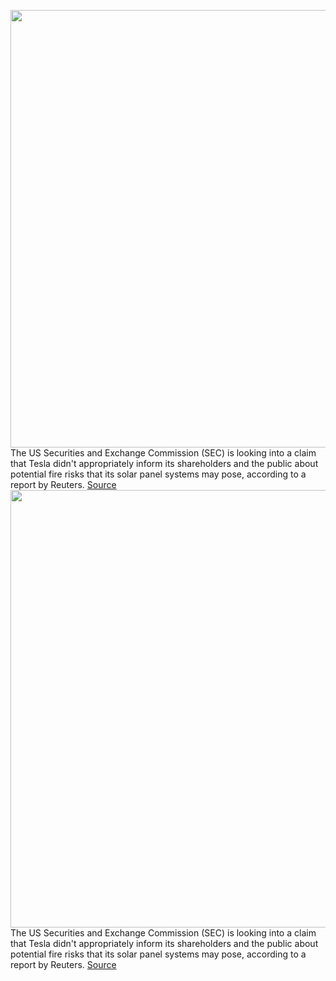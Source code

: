 <img src='https://cdn.vox-cdn.com/thumbor/bxfxDZxohznf38kx2KN1E-1xnuc=/0x0:2000x1073/1200x800/filters:focal(840x377:1160x697)/cdn.vox-cdn.com/uploads/chorus_image/image/70235827/press_solar_roof.0.jpg' width='700px' /><br/>
The US Securities and Exchange Commission (SEC) is looking into a claim that Tesla didn't appropriately inform its shareholders and the public about potential fire risks that its solar panel systems may pose, according to a report by Reuters.
<a href='https://www.theverge.com/2021/12/6/22820295/tesla-sec-solar-panel-alleged-defects'> Source <a/><img src='https://cdn.vox-cdn.com/thumbor/bxfxDZxohznf38kx2KN1E-1xnuc=/0x0:2000x1073/1200x800/filters:focal(840x377:1160x697)/cdn.vox-cdn.com/uploads/chorus_image/image/70235827/press_solar_roof.0.jpg' width='700px' /><br/>
The US Securities and Exchange Commission (SEC) is looking into a claim that Tesla didn't appropriately inform its shareholders and the public about potential fire risks that its solar panel systems may pose, according to a report by Reuters.
<a href='https://www.theverge.com/2021/12/6/22820295/tesla-sec-solar-panel-alleged-defects'> Source <a/>